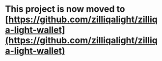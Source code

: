 # This project is now moved to [https://github.com/zilliqalight/zilliqa-light-wallet](https://github.com/zilliqalight/zilliqa-light-wallet)

